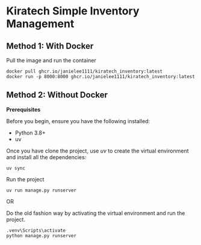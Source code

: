 # Kiratech Simple Inventory Management

## Method 1: With Docker
Pull the image and run the container
```
docker pull ghcr.io/janielee1111/kiratech_inventory:latest
docker run -p 8000:8000 ghcr.io/janielee1111/kiratech_inventory:latest
```

## Method 2: Without Docker
__Prerequisites__

Before you begin, ensure you have the following installed:

- Python 3.8+ 
- uv

Once you have clone the project, use *uv* to create the virtual environment and install all the dependencies:
```
uv sync
```

Run the project
```
uv run manage.py runserver
```
OR 

Do the old fashion way by activating the virtual environment and run the project.
```
.venv\Scripts\activate
python manage.py runserver
```


